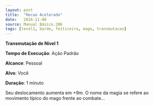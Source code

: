 ```yaml
---
layout: post
title:  "Recuo Acelerado"
date:   2016-11-08
source: Manual Básico.206
tags: [level1, bardo, feiticeiro, mago, transmutacao]
---
```


**Transmutação de Nível 1**

**Tempo de Execução**: Ação Padrão

**Alcance**: Pessoal

**Alvo**: Você

**Duração**: 1 minuto

Seu deslocamento aumenta em +9m.
O nome da magia se refere ao movimento típico do mago frente ao combate...
